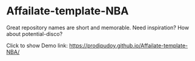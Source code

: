 # Affailate-template-NBA
Great repository names are short and memorable. Need inspiration? How about potential-disco?


Click to show Demo link: https://prodipudoy.github.io/Affailate-template-NBA/
